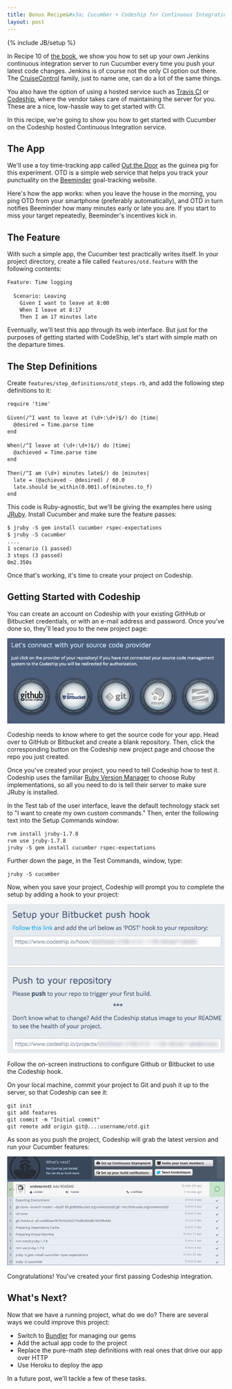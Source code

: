 ```yaml
---
title: Bonus Recipe&#x3a; Cucumber + Codeship for Continuous Integration
layout: post
---
```

{% include JB/setup %}
<!-- -*- coding: utf-8 -*- -->

In Recipe 10 of [the book][book], we show you how to set up your own
Jenkins continuous integration server to run Cucumber every time you
push your latest code changes.  Jenkins is of course not the only CI
option out there.  The [CruiseControl][cruise] family, just to name
one, can do a lot of the same things.

You also have the option of using a hosted service such as
[Travis CI][travis] or [Codeship][codeship], where the vendor takes
care of maintaining the server for you.  These are a nice, low-hassle
way to get started with CI.

In this recipe, we're going to show you how to get started with
Cucumber on the Codeship hosted Continuous Integration service.

[book]:http://pragprog.com/titles/dhwcr
[cruise]:http://cruisecontrol.sourceforge.net
[travis]:https://travis-ci.org
[codeship]:https://www.codeship.io

## The App

We'll use a toy time-tracking app called [Out the Door][otd] as the
guinea pig for this experiment.  OTD is a simple web service that
helps you track your punctuality on the [Beeminder][bee] goal-tracking
website.

Here's how the app works: when you leave the house in the morning, you
ping OTD from your smartphone (preferably automatically), and OTD in
turn notifies Beeminder how many minutes early or late you are.  If
you start to miss your target repeatedly, Beeminder's incentives kick
in.

[otd]:https://bitbucket.org/undees/otd
[bee]:https://www.beeminder.com

## The Feature

With such a simple app, the Cucumber test practically writes itself.
In your project directory, create a file called `features/otd.feature`
with the following contents:

    Feature: Time logging

      Scenario: Leaving
        Given I want to leave at 8:00
        When I leave at 8:17
        Then I am 17 minutes late

Eventually, we'll test this app through its web interface.  But just
for the purposes of getting started with CodeShip, let's start with
simple math on the departure times.

## The Step Definitions

Create `features/step_definitions/otd_steps.rb`, and add the following
step definitions to it:

    require 'time'

    Given(/^I want to leave at (\d+:\d+)$/) do |time|
      @desired = Time.parse time
    end

    When(/^I leave at (\d+:\d+)$/) do |time|
      @achieved = Time.parse time
    end

    Then(/^I am (\d+) minutes late$/) do |minutes|
      late = (@achieved - @desired) / 60.0
      late.should be_within(0.001).of(minutes.to_f)
    end

This code is Ruby-agnostic, but we'll be giving the examples here
using [JRuby][jruby].  Install Cucumber and make sure the feature
passes:

    $ jruby -S gem install cucumber rspec-expectations
    $ jruby -S cucumber
    ....
    1 scenario (1 passed)
    3 steps (3 passed)
    0m2.350s

Once that's working, it's time to create your project on Codeship.

[jruby]:http://jruby.org

## Getting Started with Codeship

You can create an account on Codeship with your existing GithHub or
Bitbucket credentials, or with an e-mail address and password.  Once
you've done so, they'll lead you to the new project page:

![New project](/assets/codeship-new.png)

Codeship needs to know where to get the source code for your app.
Head over to GitHub or Bitbucket and create a blank repository.  Then,
click the corresponding button on the Codeship new project page and
choose the repo you just created.

Once you've created your project, you need to tell Codeship how to
test it.  Codeship uses the familiar [Ruby Version Manager][rvm] to
choose Ruby implementations, so all you need to do is tell their
server to make sure JRuby is installed.

In the Test tab of the user interface, leave the default technology
stack set to "I want to create my own custom commands."  Then, enter
the following text into the Setup Commands window:

    rvm install jruby-1.7.8
    rvm use jruby-1.7.8
    jruby -S gem install cucumber rspec-expectations

Further down the page, in the Test Commands, window, type:

    jruby -S cucumber

Now, when you save your project, Codeship will prompt you to complete
the setup by adding a hook to your project:

![Hook](/assets/codeship-hook.png)

Follow the on-screen instructions to configure Github or Bitbucket to
use the Codeship hook.

On your local machine, commit your project to Git and push it up to
the server, so that Codeship can see it:

    git init
    git add features
    git commit -m "Initial commit"
    git remote add origin git@...:username/otd.git

As soon as you push the project, Codeship will grab the latest version
and run your Cucumber features:

![New build](/assets/codeship-build.png)

Congratulations!  You've created your first passing Codeship
integration.

[otdbb]:https://bitbucket.org/undees/otd
[rvm]:http://rvm.io

## What's Next?

Now that we have a running project, what do we do?  There are several
ways we could improve this project:

* Switch to [Bundler][bundler] for managing our gems
* Add the actual app code to the project
* Replace the pure-math step definitions with real ones that drive our
  app over HTTP
* Use Heroku to deploy the app

In a future post, we'll tackle a few of these tasks.

[bundler]:http://bundler.io
